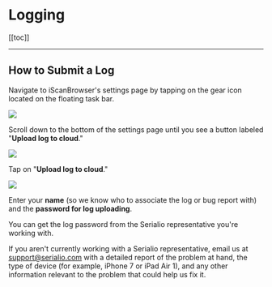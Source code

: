# Logging
[[toc]]

---


## How to Submit a Log
Navigate to iScanBrowser's settings page by tapping on the gear icon located on the floating task bar.

![](https://i.imgur.com/uLWqq8W.png)

Scroll down to the bottom of the settings page until you see a button labeled "**Upload log to cloud**."

![](https://i.imgur.com/IJEI9QL.png)

Tap on "**Upload log to cloud**."

![](https://i.imgur.com/9XoADza.png)

Enter your **name** (so we know who to associate the log or bug report with) and the **password for log uploading**. 

You can get the log password from the Serialio representative you're working with. 

If you aren't currently working with a Serialio representative, email us at support@serialio.com with a detailed report of the problem at hand, the type of device (for example, iPhone 7 or iPad Air 1), and any other information relevant to the problem that could help us fix it.